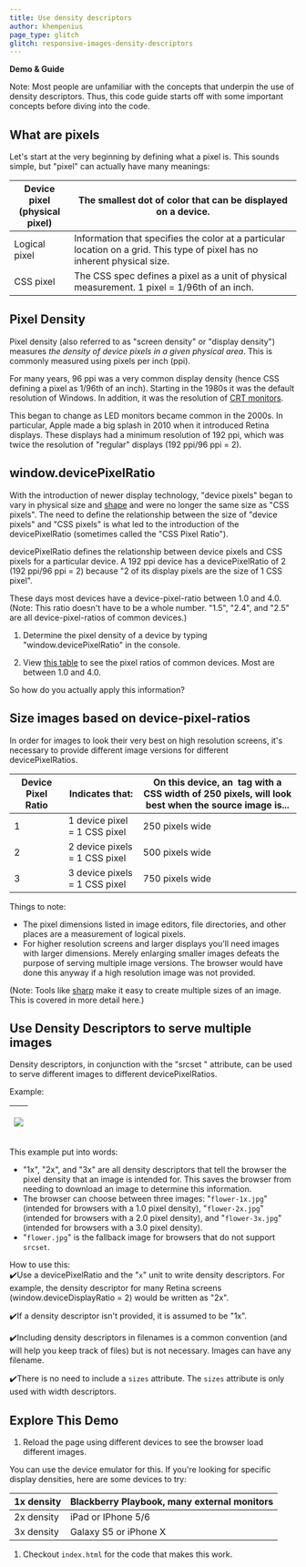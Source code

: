 ```yaml
---
title: Use density descriptors
author: khempenius
page_type: glitch
glitch: responsive-images-density-descriptors
---
```


**Demo & Guide**

Note: Most people are unfamiliar with the concepts that underpin the use of
density descriptors. Thus, this code guide starts off with some important
concepts before diving into the code.

## What are pixels

Let's start at the very beginning by defining what a pixel is. This sounds
simple, but "pixel" can actually have many meanings:

<table>
<thead>
<tr>
<th>Device pixel <br>
(physical pixel)</th>
<th>The smallest dot of color that can be displayed on a device.</th>
</tr>
</thead>
<tbody>
<tr>
<td>Logical pixel</td>
<td>Information that specifies the color at a particular location on a grid.
This type of pixel has no inherent physical size.</td>
</tr>
<tr>
<td>CSS pixel</td>
<td>The CSS spec defines a pixel as a unit of physical measurement. 1 pixel =
1/96th of an inch.</td>
</tr>
</tbody>
</table>

## Pixel Density

Pixel density (also referred to as "screen density" or "display density")
measures _the density of device pixels in a given physical area_. This is
commonly measured using pixels per inch (ppi).

For many years, 96 ppi was a very common display density (hence CSS defining a
pixel as 1/96th of an inch). Starting in the 1980s it was the default resolution
of Windows. In addition, it was the resolution of [CRT
monitors](https://en.wikipedia.org/wiki/Cathode_ray_tube).

This began to change as LED monitors became common in the 2000s. In particular,
Apple made a big splash in 2010 when it introduced Retina displays. These
displays had a minimum resolution of 192 ppi, which was twice the resolution of
"regular" displays (192 ppi/96 ppi = 2).

## window.devicePixelRatio

With the introduction of newer display technology, "device pixels" began to vary
in physical size and [shape](https://en.wikipedia.org/wiki/Pixel_aspect_ratio)
and were no longer the same size as "CSS pixels". The need to define the
relationship between the size of "device pixels" and "CSS pixels" is what led to
the introduction of the devicePixelRatio (sometimes called the "CSS Pixel
Ratio").

devicePixelRatio defines the relationship between device pixels and CSS pixels
for a particular device. A 192 ppi device has a devicePixelRatio of 2 (192
ppi/96 ppi = 2) because "2 of its display pixels are the size of 1 CSS pixel".

These days most devices have a device-pixel-ratio between 1.0 and 4.0. (Note:
This ratio doesn't have to be a whole number. "1.5", "2.4", and "2.5" are all
device-pixel-ratios of common devices.)

1.  Determine the pixel density of a device by typing "window.devicePixelRatio"
in the console.

1. View [this table](https://www.mydevice.io/#tab1) to see the pixel ratios of
common devices. Most are between 1.0 and 4.0.

So how do you actually apply this information?

## Size images based on device-pixel-ratios

In order for images to look their very best on high resolution screens, it's
necessary to provide different image versions for different devicePixelRatios.

<table>
<thead>
<tr>
<th>Device Pixel Ratio</th>
<th>Indicates that:</th>
<th>On this device, an <img> tag with a CSS width of 250 pixels, will look best
when the source image is...</th>
</tr>
</thead>
<tbody>
<tr>
<td>1</td>
<td>1 device pixel = 1 CSS pixel</td>
<td>250 pixels wide</td>
</tr>
<tr>
<td>2</td>
<td>2 device pixels = 1 CSS pixel</td>
<td>500 pixels wide</td>
</tr>
<tr>
<td>3</td>
<td>3 device pixels = 1 CSS pixel</td>
<td>750 pixels wide</td>
</tr>
</tbody>
</table>

Things to note:

+  The pixel dimensions listed in image editors, file directories, and
    other places are a measurement of logical pixels.
+  For higher resolution screens and larger displays you'll need images with
    larger dimensions. Merely enlarging smaller images defeats the purpose of
    serving multiple image versions. The browser would have done this anyway if
    a high resolution image was not provided.

(Note: Tools like [sharp](https://www.npmjs.com/package/sharp) make it easy to
create multiple sizes of an image. This is covered in more detail here.)

## Use Density Descriptors to serve multiple images

Density descriptors, in conjunction with the "srcset " attribute, can be used to
serve different images to different devicePixelRatios.

Example:

<table>
<thead>
<tr>
<th><p><pre>
<img src="flower.jpg"
     srcset="flower-1x.jpg 1x, flower-2x.jpg 2x, flower-3x.jpg 3x">
</pre></p>

</th>
</tr>
</thead>
<tbody>
</tbody>
</table>

This example put into words:

+  "1x", "2x", and "3x" are all density descriptors that tell the browser
    the pixel density that an image is intended for. This saves the browser
    from needing to download an image to determine this information.
+  The browser can choose between three images: "`flower-1x.jpg`" (intended
    for browsers with a 1.0 pixel density), "`flower-2x.jpg`" (intended for
    browsers with a 2.0 pixel density), and "`flower-3x.jpg`" (intended for
    browsers with a 3.0 pixel density).
+  "`flower.jpg`" is the fallback image for browsers that do not support
    `srcset`.

How to use this:  
✔️Use a devicePixelRatio and the "`x`" unit to write density descriptors. For
example, the density descriptor for many Retina screens
(window.deviceDisplayRatio = 2) would be written as "2x".

✔️If a density descriptor isn't provided, it is assumed to be "1x".

✔️Including density descriptors in filenames is a common convention (and will
help you keep track of files) but is not necessary. Images can have any
filename.

✔️There is no need to include a `sizes` attribute. The `sizes` attribute is only
used with width descriptors.

## Explore This Demo

1. Reload the page using different devices to see the browser load different
images.

You can use the device emulator for this. If you're looking for specific display
densities, here are some devices to try:

<table>
<thead>
<tr>
<th>1x density</th>
<th>Blackberry Playbook, many external monitors</th>
</tr>
</thead>
<tbody>
<tr>
<td>2x density</td>
<td> iPad or IPhone 5/6</td>
</tr>
<tr>
<td>3x density</td>
<td>Galaxy S5 or iPhone X</td>
</tr>
</tbody>
</table>

1. Checkout `index.html` for the code that makes this work.